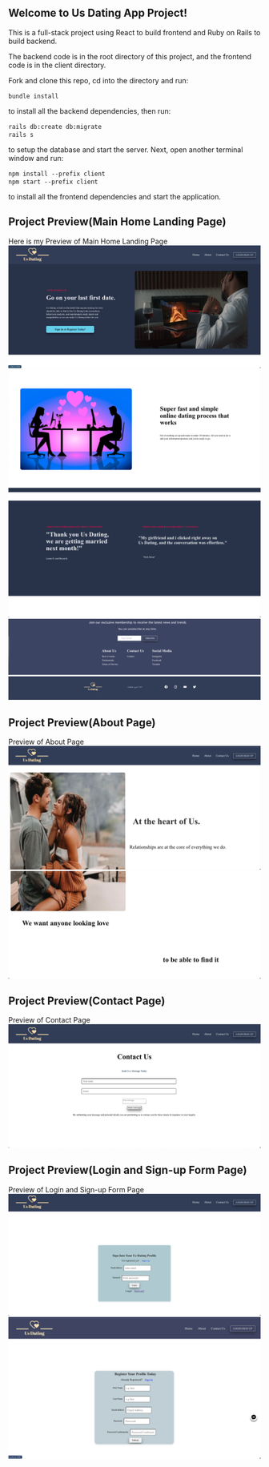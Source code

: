 ## Welcome to  Us Dating App Project!

This is a full-stack project using React to build frontend and Ruby on Rails to build backend.

The backend code is in the root directory of this project, and the frontend code is in the client directory.

Fork and clone this repo, cd into the directory and run:

```console
bundle install
```
to install all the backend dependencies, then run:

```console
rails db:create db:migrate
rails s
```


to setup the database and start the server.
Next, open another terminal window and run:
```console
npm install --prefix client
npm start --prefix client
```

to install all the frontend dependencies and start the application.


## Project Preview(Main Home Landing Page)
Here is my Preview of Main Home Landing Page 
![landing page!](Images/Screen%20Shot%202023-02-14%20at%208.33.48%20PM.jpg)
![landing page!](Images/Screen%20Shot%202023-02-14%20at%208.33.54%20PM.png)
![landing page!](Images/Screen%20Shot%202023-02-14%20at%208.33.59%20PM.png)
![landing page!](Images/Screen%20Shot%202023-02-14%20at%208.34.15%20PM.png)
![landing page!](Images/Screen%20Shot%202023-02-14%20at%208.34.19%20PM.png)


## Project Preview(About Page)
Preview of About Page
![landing page!](Images/about%201.png)
![landing page!](Images/about%202.png)

## Project Preview(Contact Page)
Preview of Contact Page
![landing page!](Images/Contact.png)


## Project Preview(Login and Sign-up Form Page)
Preview of Login and Sign-up Form Page
![landing page!](Images/login.png)
![landing page!](Images/signup.png)







